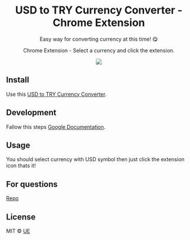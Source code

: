 <h1 align="center"> USD to TRY Currency Converter - Chrome Extension </h1>

<p align="center"> Easy way for converting currency at this time! 😋</p>

<p align="center"> Chrome Extension - Select a currency and click the extension.</p>
<p align="center"><img align="center" src="https://media.giphy.com/media/7NDDMjrEbsF80KllJB/giphy.gif"/></p>

## Install

Use this [USD to TRY Currency Converter](https://chrome.google.com/webstore/category/extensions).

## Development
Fallow this steps [Google Documentation](https://developer.chrome.com/extensions/getstarted).


## Usage

You should select currency with USD symbol then just click the extension icon thats it!

## For questions

[Repo](https://github.com/ue/chrome-currency-converter-extension)

## License

MIT © [UE](https://github.com/ue)
